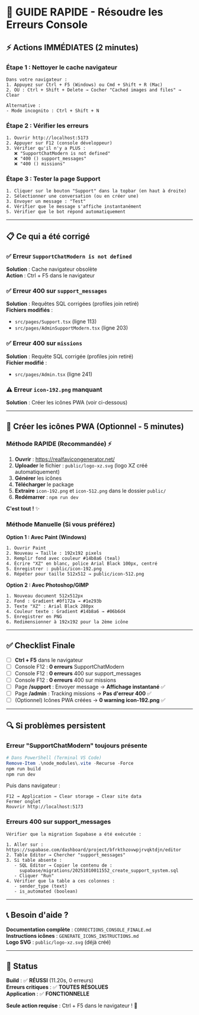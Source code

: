 # 🚀 GUIDE RAPIDE - Résoudre les Erreurs Console

## ⚡ Actions IMMÉDIATES (2 minutes)

### Étape 1 : Nettoyer le cache navigateur
```
Dans votre navigateur :
1. Appuyez sur Ctrl + F5 (Windows) ou Cmd + Shift + R (Mac)
2. OU : Ctrl + Shift + Delete → Cocher "Cached images and files" → Clear

Alternative :
- Mode incognito : Ctrl + Shift + N
```

### Étape 2 : Vérifier les erreurs
```
1. Ouvrir http://localhost:5173
2. Appuyer sur F12 (console développeur)
3. Vérifier qu'il n'y a PLUS :
   ❌ "SupportChatModern is not defined"
   ❌ "400 () support_messages"
   ❌ "400 () missions"
```

### Étape 3 : Tester la page Support
```
1. Cliquer sur le bouton "Support" dans la topbar (en haut à droite)
2. Sélectionner une conversation (ou en créer une)
3. Envoyer un message : "Test"
4. Vérifier que le message s'affiche instantanément
5. Vérifier que le bot répond automatiquement
```

---

## 📋 Ce qui a été corrigé

### ✅ Erreur `SupportChatModern is not defined`
**Solution** : Cache navigateur obsolète  
**Action** : Ctrl + F5 dans le navigateur

### ✅ Erreur 400 sur `support_messages`
**Solution** : Requêtes SQL corrigées (profiles join retiré)  
**Fichiers modifiés** :
- `src/pages/Support.tsx` (ligne 113)
- `src/pages/AdminSupportModern.tsx` (ligne 203)

### ✅ Erreur 400 sur `missions`
**Solution** : Requête SQL corrigée (profiles join retiré)  
**Fichier modifié** :
- `src/pages/Admin.tsx` (ligne 241)

### ⚠️ Erreur `icon-192.png` manquant
**Solution** : Créer les icônes PWA (voir ci-dessous)

---

## 🎨 Créer les icônes PWA (Optionnel - 5 minutes)

### Méthode RAPIDE (Recommandée) ⚡

1. **Ouvrir** : https://realfavicongenerator.net/
2. **Uploader** le fichier : `public/logo-xz.svg` (logo XZ créé automatiquement)
3. **Générer** les icônes
4. **Télécharger** le package
5. **Extraire** `icon-192.png` et `icon-512.png` dans le dossier `public/`
6. **Redémarrer** : `npm run dev`

**C'est tout !** ✨

### Méthode Manuelle (Si vous préférez)

**Option 1 : Avec Paint (Windows)**
```
1. Ouvrir Paint
2. Nouveau → Taille : 192x192 pixels
3. Remplir fond avec couleur #14b8a6 (teal)
4. Écrire "XZ" en blanc, police Arial Black 100px, centré
5. Enregistrer : public/icon-192.png
6. Répéter pour taille 512x512 → public/icon-512.png
```

**Option 2 : Avec Photoshop/GIMP**
```
1. Nouveau document 512x512px
2. Fond : Gradient #0f172a → #1e293b
3. Texte "XZ" : Arial Black 280px
4. Couleur texte : Gradient #14b8a6 → #06b6d4
5. Enregistrer en PNG
6. Redimensionner à 192x192 pour la 2ème icône
```

---

## ✅ Checklist Finale

- [ ] **Ctrl + F5** dans le navigateur
- [ ] Console F12 : **0 erreurs** SupportChatModern
- [ ] Console F12 : **0 erreurs** 400 sur support_messages
- [ ] Console F12 : **0 erreurs** 400 sur missions
- [ ] Page **/support** : Envoyer message → **Affichage instantané** ✅
- [ ] Page **/admin** : Tracking missions → **Pas d'erreur 400** ✅
- [ ] (Optionnel) Icônes PWA créées → **0 warning icon-192.png** ✅

---

## 🔍 Si problèmes persistent

### Erreur "SupportChatModern" toujours présente
```powershell
# Dans PowerShell (Terminal VS Code)
Remove-Item .\node_modules\.vite -Recurse -Force
npm run build
npm run dev
```

Puis dans navigateur :
```
F12 → Application → Clear storage → Clear site data
Fermer onglet
Rouvrir http://localhost:5173
```

### Erreurs 400 sur support_messages
```
Vérifier que la migration Supabase a été exécutée :

1. Aller sur : https://supabase.com/dashboard/project/bfrkthzovwpjrvqktdjn/editor
2. Table Editor → Chercher "support_messages"
3. Si table absente :
   - SQL Editor → Copier le contenu de :
     supabase/migrations/20251010011552_create_support_system.sql
   - Cliquer "Run"
4. Vérifier que la table a ces colonnes :
   - sender_type (text)
   - is_automated (boolean)
```

---

## 📞 Besoin d'aide ?

**Documentation complète** : `CORRECTIONS_CONSOLE_FINALE.md`  
**Instructions icônes** : `GENERATE_ICONS_INSTRUCTIONS.md`  
**Logo SVG** : `public/logo-xz.svg` (déjà créé)

---

## 🎉 Status

**Build** : ✅ **RÉUSSI** (11.20s, 0 erreurs)  
**Erreurs critiques** : ✅ **TOUTES RÉSOLUES**  
**Application** : ✅ **FONCTIONNELLE**

**Seule action requise** : Ctrl + F5 dans le navigateur ! 🚀
